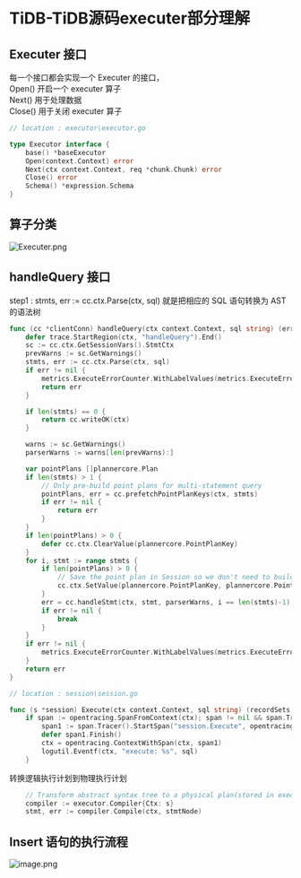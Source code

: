 # TiDB-TiDB源码executer部分理解  


## Executer 接口  

每一个接口都会实现一个 Executer 的接口，   
Open() 开启一个 executer 算子  
Next() 用于处理数据  
Close() 用于关闭 executer 算子  

```go  
// location : executor\executor.go 

type Executor interface {
	base() *baseExecutor
	Open(context.Context) error
	Next(ctx context.Context, req *chunk.Chunk) error
	Close() error
	Schema() *expression.Schema
}
```  

## 算子分类 

![Executer.png](http://cdn.lifemini.cn/dbblog/20210124/41c44fb6d1214b6abf6dc1cd468a87e6.png)   



## handleQuery 接口   

step1 : stmts, err := cc.ctx.Parse(ctx, sql) 就是把相应的 SQL 语句转换为 AST 的语法树

```go
func (cc *clientConn) handleQuery(ctx context.Context, sql string) (err error) {
	defer trace.StartRegion(ctx, "handleQuery").End()
	sc := cc.ctx.GetSessionVars().StmtCtx
	prevWarns := sc.GetWarnings()
	stmts, err := cc.ctx.Parse(ctx, sql)
	if err != nil {
		metrics.ExecuteErrorCounter.WithLabelValues(metrics.ExecuteErrorToLabel(err)).Inc()
		return err
	}

	if len(stmts) == 0 {
		return cc.writeOK(ctx)
	}

	warns := sc.GetWarnings()
	parserWarns := warns[len(prevWarns):]

	var pointPlans []plannercore.Plan
	if len(stmts) > 1 {
		// Only pre-build point plans for multi-statement query
		pointPlans, err = cc.prefetchPointPlanKeys(ctx, stmts)
		if err != nil {
			return err
		}
	}
	if len(pointPlans) > 0 {
		defer cc.ctx.ClearValue(plannercore.PointPlanKey)
	}
	for i, stmt := range stmts {
		if len(pointPlans) > 0 {
			// Save the point plan in Session so we don't need to build the point plan again.
			cc.ctx.SetValue(plannercore.PointPlanKey, plannercore.PointPlanVal{Plan: pointPlans[i]})
		}
		err = cc.handleStmt(ctx, stmt, parserWarns, i == len(stmts)-1)
		if err != nil {
			break
		}
	}
	if err != nil {
		metrics.ExecuteErrorCounter.WithLabelValues(metrics.ExecuteErrorToLabel(err)).Inc()
	}
	return err
}
```




```go 
// location : session\session.go

func (s *session) Execute(ctx context.Context, sql string) (recordSets []sqlexec.RecordSet, err error) {
	if span := opentracing.SpanFromContext(ctx); span != nil && span.Tracer() != nil {
		span1 := span.Tracer().StartSpan("session.Execute", opentracing.ChildOf(span.Context()))
		defer span1.Finish()
		ctx = opentracing.ContextWithSpan(ctx, span1)
		logutil.Eventf(ctx, "execute: %s", sql)
	}

```


转换逻辑执行计划到物理执行计划
```go
	// Transform abstract syntax tree to a physical plan(stored in executor.ExecStmt).
	compiler := executor.Compiler{Ctx: s}
	stmt, err := compiler.Compile(ctx, stmtNode)
```


## Insert 语句的执行流程  

![image.png](http://cdn.lifemini.cn/dbblog/20210124/7fccd765fc5642f985564fdd658c88fa.png)

